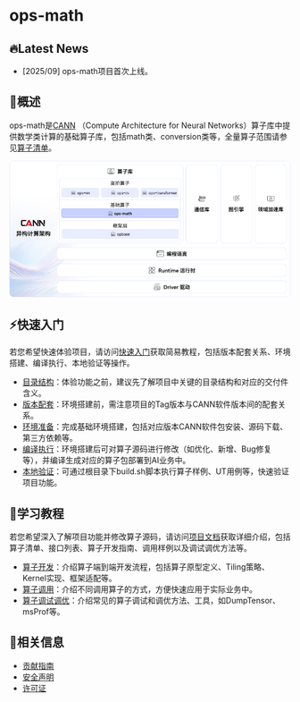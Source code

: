 # ops-math

## 🔥Latest News

- [2025/09] ops-math项目首次上线。

## 🚀概述

ops-math是[CANN](https://hiascend.com/software/cann) （Compute Architecture for Neural Networks）算子库中提供数学类计算的基础算子库，包括math类、conversion类等，全量算子范围请参见[算子清单](docs/context/op_list.md)。

![原理图](docs/figures/architecture.png)


## ⚡️快速入门

若您希望快速体验项目，请访问[快速入门](docs/context/QuickStart.md)获取简易教程，包括版本配套关系、环境搭建、编译执行、本地验证等操作。

- [目录结构](docs/context/QuickStart.md#目录结构)：体验功能之前，建议先了解项目中关键的目录结构和对应的交付件含义。
- [版本配套](docs/context/QuickStart.md#版本配套)：环境搭建前，需注意项目的Tag版本与CANN软件版本间的配套关系。
- [环境准备](docs/context/QuickStart.md#环境准备)：完成基础环境搭建，包括对应版本CANN软件包安装、源码下载、第三方依赖等。
- [编译执行](docs/context/QuickStart.md#编译执行)：环境搭建后可对算子源码进行修改（如优化、新增、Bug修复等），并编译生成对应的算子包部署到AI业务中。
- [本地验证](docs/context/QuickStart.md#本地验证)：可通过根目录下build.sh脚本执行算子样例、UT用例等，快速验证项目功能。

## 📖学习教程

若您希望深入了解项目功能并修改算子源码，请访问[项目文档](./docs/README.md)获取详细介绍，包括算子清单、接口列表、算子开发指南、调用样例以及调试调优方法等。

- [算子开发](docs/README.md#算子开发)：介绍算子端到端开发流程，包括算子原型定义、Tiling策略、Kernel实现、框架适配等。
- [算子调用](docs/README.md#算子调用)：介绍不同调用算子的方式，方便快速应用于实际业务中。
- [算子调试调优](docs/README.md#算子调试调优)：介绍常见的算子调试和调优方法、工具，如DumpTensor、msProf等。

## 📝相关信息

- [贡献指南](CONTRIBUTING.md)
- [安全声明](SECURITY.md)
- [许可证](LICENSE)
